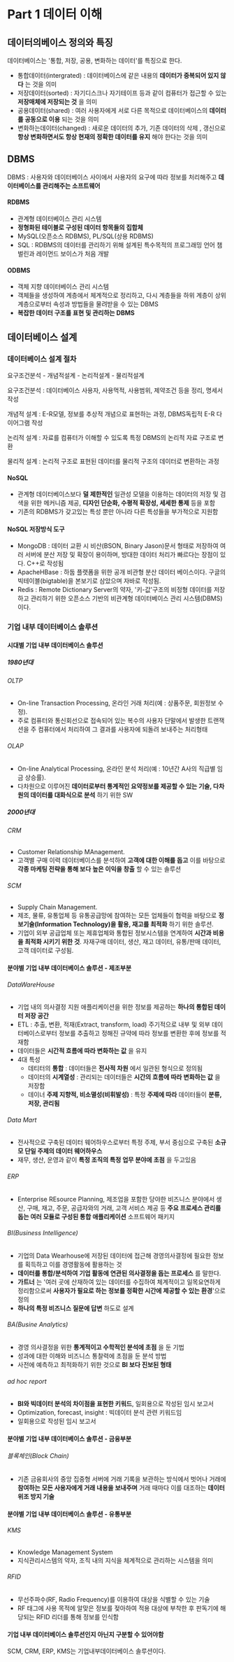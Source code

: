 # Part 1 데이터 이해

## 데이터의베이스 정의와 특징

데이터베이스는 '통합, 저장, 공용, 변화하는 데이터'를 특징으로 한다.

* 통합데이터(intergrated) : 데이터베이스에 같은 내용의 **데이터가 중복되어 있지 않다** 는 것을 의미
* 저장데이터(sorted) : 자기디스크나 자기테이프 등과 같이 컴퓨터가 접근할 수 있는 **저장매체에 저장되는 것** 을 의미
* 공용데이터(shared) : 여러 사용자에게 서로 다른 목적으로 데이터베이스의 **데이터를 공동으로 이용** 되는 것을 의미
* 변화하는데이터(changed) : 새로운 데이터의 추가, 기존 데이터의 삭제 , 갱신으로 **항상 변화하면서도 항상 현재의 정확한 데이터를 유지** 해야 한다는 것을 의미



## DBMS

DBMS : 사용자와 데이터베이스 사이에서 사용자의 요구에 따라 정보를 처리해주고 **데이터베이스를 관리해주는 소프트웨어**

#### RDBMS

* 관계형 데이터베이스 관리 시스템
* **정형화된 테이블로 구성된 데이터 항목들의 집합체**
* MySQL(오픈소스 RDBMS), PL/SQL(상용 RDBMS)
* SQL : RDBMS의 데이터를 관리하기 위해 설계된 특수목적의 프로그래밍 언어 챔벌린과 레이먼드 보이스가 처음 개발



#### ODBMS

* 객체 지향 데이터베이스 관리 시스템
* 객체들을 생성하여 계층에서 체계적으로 정리하고, 다시 계층들을 하위 계층이 상위 계층으로부터 속성과 방법들을 물려받을 수 있는 DBMS
* **복잡한 데이터 구조를 표현 및 관리하는 DBMS**



## 데이터베이스 설계

### 데이터베이스 설계 절차

요구조건분석 - 개념적설계 - 논리적설계 - 물리적설계

요구조건분석 : 데이터베이스 사용자, 사용먹적, 사용범위, 제약조건 등을 정리, 명세서 작성

개념적 설계 : E-R모델, 정보를 추상적 개념으로 표현하는 과정, DBMS독립적 E-R 다이어그램 작성

논리적 설계 : 자료를 컴퓨터가 이해할 수 있도록 특정 DBMS의 논리적 자료 구조로 변환

물리적 설계 : 논리적 구조로 표현된 데이터를 물리적 구조의 데이터로 변환하는 과정



#### NoSQL

* 관계형 데이터베이스보다 **덜 제한적인** 일관성 모델을 이용하는 데이터의 저장 및 검색을 위한 메커니즘 제공, **디자인 단순화, 수평적 확장성, 세세한 통제** 등을 포함
* 기존의 RDBMS가 갖고있는 특성 뿐만 아니라 다른 특성들을 부가적으로 지원함

#### NoSQL 저장방식 도구

* MongoDB : 데이터 교환 시 비산(BSON, Binary Jason)문서 형태로 저장하여 여러 서버에 분산 저장 및 확장이 용이하며, 방대한 데이터 처리가 빠르다는 장점이 있다. C++로 작성됨
* ApacheHBase : 하둡 플랫폼을 위한 공개 비관형 분산 데이터 베이스이다. 구글의 빅테이블(bigtable)을 본보기로 삼았으며 자바로 작성됨.
* Redis : Remote Dictionary Server의 약자, '키-값'구조의 비정형 데이터를 저장하고 관리하기 위한 오픈소스 기반의 비관계형 데이터베이스 관리 시스템(DBMS)이다.



### 기업 내부 데이터베이스 솔루션 

#### 시대별 기업 내부 데이터베이스 솔루션

##### 1980년대 

###### OLTP

* On-line Transaction Processing, 온라인 거래 처리(예 : 상품주문, 회원정보 수정). 
* 주로 컴퓨터와 통신회선으로 접속되어 있는 복수의 사용자 단말에서 발생한 트랜잭션을 주 컴퓨터에서 처리하여 그 결과를 사용자에 되돌려 보내주는 처리형태

###### OLAP

* On-line Analytical Processing, 온라인 분석 처리(예 : 10년간 A사의 직급별 임금 상승률). 
* 다차원으로 이루어진 **데이터로부터 통계적인 요약정보를 제공할 수 있는 기술, 다차원의 데이터를 대화식으로 분석** 하기 위한 SW

##### 2000년대

###### CRM

* Customer Relationship MAnagement. 
* 고객별 구매 이력 데이터베이스를 분석하여 **고객에 대한 이해를 돕고** 이를 바탕으로 **각종 마케팅 전략을 통해 보다 높은 이익을 창출** 할 수 있는 솔루션

###### SCM

* Supply Chain Management. 
* 제조, 물류, 유통업체 등 유통공급망에 참여하는 모든 업체들이 협력을 바탕으로 **정보기술(Information Technology)을 활용, 재고를 최적화** 하기 위한 솔루션.
*  기업이 외부 공급업체 또는 제휴업체와 통합된 정보시스템을 연계하여 **시간과 비용을 최적화 시키기 위한 것**. 자재구매 데이터, 생산, 재고 데이터, 유통/판매 데이터, 고객 데이터로 구성됨.

#### 분야별 기업 내부 데이터베이스 솔루션 - 제조부분

###### DataWareHouse

* 기업 내의 의사결정 지원 애플리케이션을 위한 정보를 제공하는 **하나의 통합된 데이터 저장 공간**
* ETL : 추출, 변환, 적재(Extract, transform, load) 주기적으로 내부 및 외부 데이터베이스로부터 정보를 추출하고 정해진 규약에 따라 정보를 변환한 후에 정보를 적재함
* 데이터들은 **시간적 흐름에 따라 변화하는 값** 을 유지
* 4대 특성
  * 데티터의 **통합** : 데이터들은 **전사적 차원** 에서 일관된 형식으로 정의됨
  * 데이터의 **시계열성** : 관리되는 데이터들은 **시간의 흐름에 따라 변화하는 값** 을 저장함
  * 데이너 **주제 지향적, 비소멸성(비휘발성)** : 특정 **주제에 따라** 데이터들이 **분류, 저장, 관리됨**

###### Data Mart

*  전사적으로 구축된 데이터 웨어하우스로부터 특정 주제, 부서 중심으로 구축된 **소규모 단일 주제의 데이터 웨어하우스**
* 재무, 생산, 운영과 같이 **특정 조직의 특정 업무 분야에 초점** 을 두고있음

###### ERP

* Enterprise REsource Planning, 제조업을 포함한 당야한 비즈니스 분야에서 생산, 구매, 재고, 주문, 공급자와의 거래, 고객 서비스 제공 등 **주요 프로세스 관리를 돕는 여러 모듈로 구성된 통합 애플리케이션** 소프트웨어 패키지

###### BI(Business Intelligence)

* 기업의 Data Wearhouse에 저장된 데이터에 접근해 경영의사결정에 필요한 정보를 획득하고 이를 경영활동에 활용하는 것
* **데이터를 통합/분석하여 기업 활동에 연관된 의사결정을 돕는 프로세스** 를 말한다.
* **가트너** 는 '여러 곳에 산재하여 있는 데이터를 수집하여 체계적이고 일목요연하게 정리함으로써 **사용자가 필요로 하는 정보를 정확한 시간에 제공할 수 있는 환경**'으로 정의
* **하나의 특정 비즈니스 질문에 답변** 하도로 설계

###### BA(Busine Analytics)

* 경영 의사결정을 위한 **통계적이고 수학적인 분석에 초점** 을 둔 기법
* 성과에 대한 이해와 비즈니스 통찰력에 초점을 둔 분석 방법
* 사전에 예측하고 최적화하기 위한 것으로 **BI 보다 진보된 형태**

###### ad hoc report

* **BI와 빅데이터 분석의 차이점을 표현한 키워드**, 일회용으로 작성된 임시 보고서
* Optimization, forecast, insight : 빅데이터 분석 관련 키워드임
* 일회용으로 작성된 임시 보고서

#### 분야별 기업 내부 데이터베이스 솔루션 - 금융부분

###### 블록체인(Block Chain)

* 기존 금융회사의 중앙 집중형 서버에 거래 기록을 보관하는 방식에서 벗어나 거래에 **참여하는 모든 사용자에게 거래 내용을 보내주며** 거래 때마다 이를 대조하는 **데이터 위조 방지 기술**

#### 분야별 기업 내부 데이터베이스 솔루션 - 유통부분

###### KMS

* Knowledge Management System
*  지식관리시스템의 약자, 조직 내의 지식을 체계적으로 관리하는 시스템을 의미

###### RFID

* 무선주파수(RF, Radio Frequency)를 이용하여 대상을 식별할 수 있는 기술
* RF 태그에 사용 목적에 알맞은 정보를 젖아하여 적용 대상에 부착한 후 판독기에 해당되는 RFID 리더를 통해 정보를 인식함



#### 기업 내부 데이터베이스 솔루션인지 아닌지 구분할 수 있어야함

SCM, CRM, ERP, KMS는 기업내부데이터베이스 솔루션이다.
